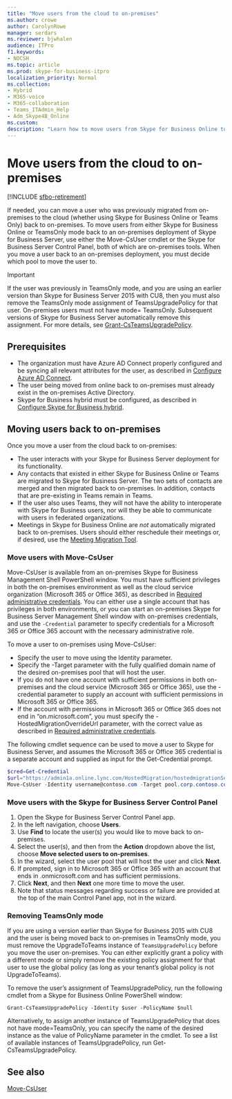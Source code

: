 ```yaml
---
title: "Move users from the cloud to on-premises"
ms.author: crowe
author: CarolynRowe
manager: serdars
ms.reviewer: bjwhalen
audience: ITPro
f1.keywords:
- NOCSH
ms.topic: article
ms.prod: skype-for-business-itpro
localization_priority: Normal
ms.collection: 
- Hybrid 
- M365-voice
- M365-collaboration
- Teams_ITAdmin_Help
- Adm_Skype4B_Online
ms.custom:
description: "Learn how to move users from Skype for Business Online to on-premises."
---
```


# Move users from the cloud to on-premises 

[!INCLUDE [sfbo-retirement](../../Hub/includes/sfbo-retirement.md)]

If needed, you can move a user who was previously migrated from on-premises to the cloud (whether using Skype for Business Online or Teams Only) back to on-premises. To move users from either Skype for Business Online or TeamsOnly mode back to an on-premises deployment of Skype for Business Server, use either the Move-CsUser cmdlet or the Skype for Business Server Control Panel, both of which are on-premises tools. When you move a user back to an on-premises deployment, you must decide which pool to move the user to.

> [!Important]
> If the user was previously in TeamsOnly mode, and you are using an earlier version than Skype for Business Server 2015 with CU8, then you must also remove the TeamsOnly mode assignment of TeamsUpgradePolicy for that user. On-premises users must not have mode= TeamsOnly.  Subsequent versions of Skype for Business Server automatically remove this assignment. For more details, see [Grant-CsTeamsUpgradePolicy](/powershell/module/skype/grant-csteamsupgradepolicy).

## Prerequisites

- The organization must have Azure AD Connect properly configured and be syncing all relevant attributes for the user, as described in [Configure Azure AD Connect](configure-azure-ad-connect.md).
- The user being moved from online back to on-premises must already exist in the on-premises Active Directory.
- Skype for Business hybrid must be configured, as described in [Configure Skype for Business hybrid](configure-federation-with-skype-for-business-online.md).

## Moving users back to on-premises

Once you move a user from the cloud back to on-premises:

- The user interacts with your Skype for Business Server deployment for its functionality. 
- Any contacts that existed in either Skype for Business Online or Teams are migrated  to Skype for Business Server. The two sets of contacts are merged and then migrated back to on-premises.  In addition, contacts that are pre-existing in Teams remain in Teams.
- If the user also uses Teams, they will not have the ability to interoperate with Skype for Business users, nor will they be able to communicate with users in federated organizations.
- Meetings in Skype for Business Online are *not* automatically migrated back to on-premises. Users should either reschedule their meetings or, if desired, use the [Meeting Migration Tool](https://support.office.com/article/2b525fe6-ed0f-4331-b533-c31546fcf4d4).

### Move users with Move-CsUser

Move-CsUser is available from an on-premises Skype for Business Management Shell PowerShell window. You must have sufficient privileges in both the on-premises environment as well as the cloud service organization (Microsoft 365 or Office 365), as described in [Required administrative credentials](move-users-between-on-premises-and-cloud.md#required-administrative-credentials). You can either use a single account that has privileges in both environments, or you can start an on-premises Skype for Business Server Management Shell window with on-premises credentials, and use the `-Credential` parameter to specify credentials for a Microsoft 365 or Office 365 account with the necessary administrative role.

To move a user to on-premises using Move-CsUser:

- Specify the user to move using the Identity parameter.
- Specify the -Target parameter with the fully qualified domain name of the desired on-premises pool that will host the user.
- If you do not have one account with sufficient permissions in both on-premises and the cloud service (Microsoft 365 or Office 365), use the -credential parameter to supply an account with sufficient permissions in Microsoft 365 or Office 365.
- If the account with permissions in Microsoft 365 or Office 365 does not end in “on.microsoft.com”, you must specify the -HostedMigrationOverrideUrl parameter, with the correct value as described in [Required administrative credentials](move-users-between-on-premises-and-cloud.md#required-administrative-credentials).

The following cmdlet sequence can be used to move a user to Skype for Business Server, and assumes the Microsoft 365 or Office 365 credential is a separate account and supplied as input for the Get-Credential prompt.

```PowerShell
$cred=Get-Credential
$url="https://admin1a.online.lync.com/HostedMigration/hostedmigrationService.svc"
Move-CsUser -Identity username@contoso.com -Target pool.corp.contoso.com -Credential $cred -HostedMigrationOverrideUrl $url
```

### Move users with the Skype for Business Server Control Panel

1. Open the Skype for Business Server Control Panel app.
2. In the left navigation, choose **Users**.
3. Use **Find** to locate the user(s) you would like to move back to on-premises.
4. Select the user(s), and then from the **Action** dropdown above the list, choose **Move selected users to on-premises**.
5. In the wizard, select the user pool that will host the user and click **Next**.
6. If prompted, sign in to Microsoft 365 or Office 365 with an account that ends in .onmicrosoft.com and has sufficient permissions.
7. Click **Next**, and then **Next** one more time to move the user.
8. Note that status messages regarding success or failure are provided at the top of the main Control Panel app, not in the wizard.

### Removing TeamsOnly mode

If you are using a version earlier than Skype for Business 2015 with CU8 and the user is being moved back to on-premises in TeamsOnly mode, you must remove the UpgradeToTeams instance of `TeamsUpgradePolicy` before you move the user on-premises. You can either explicitly grant a policy with a different mode or simply remove the existing policy assignment for that user to use the global policy (as long as your tenant’s global policy is not UpgradeToTeams).

To remove the user’s assignment of TeamsUpgradePolicy, run the following cmdlet from a Skype for Business Online PowerShell window:

`Grant-CsTeamsUpgradePolicy -Identity $user -PolicyName $null`

Alternatively, to assign another instance of TeamsUpgradePolicy that does not have mode=TeamsOnly, you can specify the name of the desired instance as the value of PolicyName parameter in the cmdlet. To see a list of available instances of TeamsUpgradePolicy, run Get-CsTeamsUpgradePolicy.


## See also

[Move-CsUser](/powershell/module/skype/move-csuser)